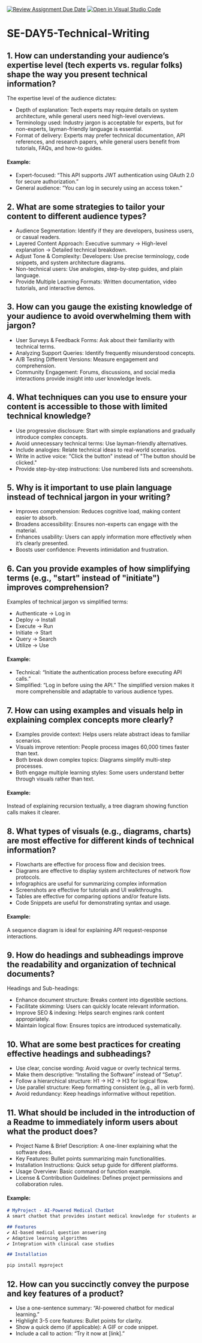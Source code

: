 [![Review Assignment Due Date](https://classroom.github.com/assets/deadline-readme-button-22041afd0340ce965d47ae6ef1cefeee28c7c493a6346c4f15d667ab976d596c.svg)](https://classroom.github.com/a/zsAR-pyY)
[![Open in Visual Studio Code](https://classroom.github.com/assets/open-in-vscode-2e0aaae1b6195c2367325f4f02e2d04e9abb55f0b24a779b69b11b9e10269abc.svg)](https://classroom.github.com/online_ide?assignment_repo_id=18486910&assignment_repo_type=AssignmentRepo)
# SE-DAY5-Technical-Writing
## 1. How can understanding your audience’s expertise level (tech experts vs. regular folks) shape the way you present technical information?
The expertise level of the audience dictates:
- Depth of explanation: Tech experts may require details on system architecture, while general users need high-level overviews.
- Terminology used: Industry jargon is acceptable for experts, but for non-experts, layman-friendly language is essential.
- Format of delivery: Experts may prefer technical documentation, API references, and research papers, while general users benefit from tutorials, FAQs, and how-to guides.
#### Example:
- Expert-focused: “This API supports JWT authentication using OAuth 2.0 for secure authorization.”
- General audience: “You can log in securely using an access token.”

## 2. What are some strategies to tailor your content to different audience types?
- Audience Segmentation: Identify if they are developers, business users, or casual readers.
- Layered Content Approach: Executive summary → High-level explanation → Detailed technical breakdown.
- Adjust Tone & Complexity: Developers: Use precise terminology, code snippets, and system architecture diagrams.
- Non-technical users: Use analogies, step-by-step guides, and plain language.
- Provide Multiple Learning Formats: Written documentation, video tutorials, and interactive demos.

## 3. How can you gauge the existing knowledge of your audience to avoid overwhelming them with jargon?
- User Surveys & Feedback Forms: Ask about their familiarity with technical terms.
- Analyzing Support Queries: Identify frequently misunderstood concepts.
- A/B Testing Different Versions: Measure engagement and comprehension.
- Community Engagement: Forums, discussions, and social media interactions provide insight into user knowledge levels.

## 4. What techniques can you use to ensure your content is accessible to those with limited technical knowledge?
- Use progressive disclosure: Start with simple explanations and gradually introduce complex concepts.
- Avoid unnecessary technical terms: Use layman-friendly alternatives.
- Include analogies: Relate technical ideas to real-world scenarios.
- Write in active voice: "Click the button" instead of "The button should be clicked."
- Provide step-by-step instructions: Use numbered lists and screenshots.

## 5. Why is it important to use plain language instead of technical jargon in your writing?
- Improves comprehension: Reduces cognitive load, making content easier to absorb.
- Broadens accessibility: Ensures non-experts can engage with the material.
- Enhances usability: Users can apply information more effectively when it’s clearly presented.
- Boosts user confidence: Prevents intimidation and frustration.

## 6. Can you provide examples of how simplifying terms (e.g., "start" instead of "initiate") improves comprehension?
Examples of technical jargon vs simplified terms:
- Authenticate → Log in
- Deploy → Install
- Execute → Run
- Initiate → Start
- Query → Search
- Utilize	→ Use

#### Example:
- Technical: “Initiate the authentication process before executing API calls.”
- Simplified: “Log in before using the API.”
The simplified version makes it more comprehensible and adaptable to various audience types.

## 7. How can using examples and visuals help in explaining complex concepts more clearly?
- Examples provide context: Helps users relate abstract ideas to familiar scenarios.
- Visuals improve retention: People process images 60,000 times faster than text.
- Both break down complex topics: Diagrams simplify multi-step processes.
- Both engage multiple learning styles: Some users understand better through visuals rather than text.

#### Example:
Instead of explaining recursion textually, a tree diagram showing function calls makes it clearer.

## 8. What types of visuals (e.g., diagrams, charts) are most effective for different kinds of technical information?

- Flowcharts are effective for process flow and decision trees.
- Diagrams are effective to display system architectures of network flow protocols.
- Infographics are useful for summarizing complex information
- Screenshots are effective for tutorials and UI walkthroughs.
- Tables are effective for comparing options and/or feature lists.
- Code Snippets	are useful for demonstrating syntax and usage.

#### Example:
A sequence diagram is ideal for explaining API request-response interactions.

## 9. How do headings and subheadings improve the readability and organization of technical documents?
Headings and Sub-headings:
- Enhance document structure: Breaks content into digestible sections.
- Facilitate skimming: Users can quickly locate relevant information.
- Improve SEO & indexing: Helps search engines rank content appropriately.
- Maintain logical flow: Ensures topics are introduced systematically.

## 10. What are some best practices for creating effective headings and subheadings?
- Use clear, concise wording: Avoid vague or overly technical terms.
- Make them descriptive: “Installing the Software” instead of “Setup”.
- Follow a hierarchical structure: H1 → H2 → H3 for logical flow.
- Use parallel structure: Keep formatting consistent (e.g., all in verb form).
- Avoid redundancy: Keep headings informative without repetition.

## 11. What should be included in the introduction of a Readme to immediately inform users about what the product does?
- Project Name & Brief Description: A one-liner explaining what the software does.
- Key Features: Bullet points summarizing main functionalities.
- Installation Instructions: Quick setup guide for different platforms.
- Usage Overview: Basic command or function example.
- License & Contribution Guidelines: Defines project permissions and collaboration rules.

#### Example:
```md
# MyProject - AI-Powered Medical Chatbot  
A smart chatbot that provides instant medical knowledge for students and professionals.  

## Features  
✔️ AI-based medical question answering  
✔️ Adaptive learning algorithms  
✔️ Integration with clinical case studies  

## Installation  
```
```bash
pip install myproject
```

## 12. How can you succinctly convey the purpose and key features of a product?  

- Use a one-sentence summary: “AI-powered chatbot for medical learning.”
- Highlight 3-5 core features: Bullet points for clarity.  
- Show a quick demo (if applicable): A GIF or code snippet.  
- Include a call to action: “Try it now at [link].”
